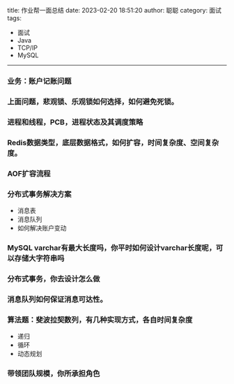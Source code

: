 title: 作业帮一面总结
date: 2023-02-20 18:51:20
author: 聪聪
category: 面试
tags:
- 面试
- Java
- TCP/IP
- MySQL
---

### 业务：账户记账问题

### 上面问题，悲观锁、乐观锁如何选择，如何避免死锁。

### 进程和线程，PCB，进程状态及其调度策略

### Redis数据类型，底层数据格式，如何扩容，时间复杂度、空间复杂度。

### AOF扩容流程

### 分布式事务解决方案
  +  消息表
  +  消息队列
  +  如何解决账户变动


### MySQL varchar有最大长度吗，你平时如何设计varchar长度呢，可以存储大字符串吗

### 分布式事务，你去设计怎么做

### 消息队列如何保证消息可达性。

### 算法题：斐波拉契数列，有几种实现方式，各自时间复杂度
  + 递归
  + 循环
  +  动态规划
### 带领团队规模，你所承担角色
